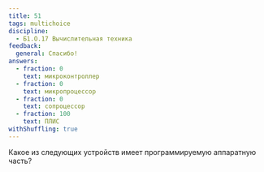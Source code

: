 ```yaml
---
title: 51
tags: multichoice
discipline:
  - Б1.О.17 Вычислительная техника
feedback:
  general: Спасибо!
answers:
  - fraction: 0
    text: микроконтроллер
  - fraction: 0
    text: микропроцессор
  - fraction: 0
    text: сопроцессор
  - fraction: 100
    text: ПЛИС
withShuffling: true
---
```


Какое из следующих устройств имеет программируемую аппаратную часть?